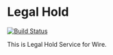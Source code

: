 # Legal Hold
[![Build Status](https://travis-ci.org/dkovacevic/hold.svg?branch=master)](https://travis-ci.org/dkovacevic/hold)

This is Legal Hold Service for Wire.

